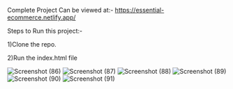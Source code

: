 Complete Project Can be viewed at:-  https://essential-ecommerce.netlify.app/



Steps to Run this project:-


1)Clone the repo.

2)Run the index.html file

![Screenshot (86)](https://user-images.githubusercontent.com/78644408/236892231-cdeda8f9-0820-4d78-99a4-86e10df20ee3.png)
![Screenshot (87)](https://user-images.githubusercontent.com/78644408/236892259-dcf293ad-ed6f-46e8-b1a6-5a757c8c2876.png)
![Screenshot (88)](https://user-images.githubusercontent.com/78644408/236892305-f60492fd-85c1-43aa-97fd-01f968abbbfb.png)
![Screenshot (89)](https://user-images.githubusercontent.com/78644408/236892340-2f27cfec-c856-4337-b848-38c77683e830.png)
![Screenshot (90)](https://user-images.githubusercontent.com/78644408/236892369-b5749a79-843d-4d35-95c6-e3c51b5a68bd.png)
![Screenshot (91)](https://user-images.githubusercontent.com/78644408/236892474-172b3718-c661-4ed5-b8db-a1e459d9c5e8.png)
